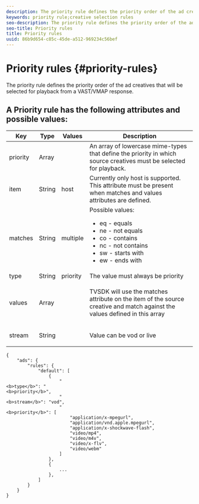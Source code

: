 ```yaml
---
description: The priority rule defines the priority order of the ad creatives that will be selected for playback from a VAST/VMAP response.
keywords: priority rule;creative selection rules
seo-description: The priority rule defines the priority order of the ad creatives that will be selected for playback from a VAST/VMAP response.
seo-title: Priority rules
title: Priority rules
uuid: 86b9d654-c85c-45de-a512-969234c56bef
---
```


# Priority rules {#priority-rules}

The priority rule defines the priority order of the ad creatives that will be selected for playback from a VAST/VMAP response.

## A Priority rule has the following attributes and possible values:

<table id="table_ljp_tgx_hz">  
 <thead> 
  <tr> 
   <th class="entry"><b>Key</b></th> 
   <th class="entry"><b>Type</b></th> 
   <th class="entry"><b>Values</b></th> 
   <th class="entry"><b>Description</b></th> 
  </tr> 
 </thead>
 <tbody> 
  <tr> 
   <td><span class="codeph"> priority</span></td> 
   <td><span class="codeph"> Array</span></td> 
   <td></td> 
   <td> An array of lowercase mime-types that define the priority in which source creatives must be selected for playback.</td> 
  </tr> 
  <tr> 
   <td><span class="codeph"> item</span></td> 
   <td><span class="codeph"> String</span></td> 
   <td><span class="codeph"> host</span></td> 
   <td>Currently only <span class="codeph"> host</span> is supported. This attribute must be present when <span class="codeph"> matches</span> and <span class="codeph"> values</span> attributes are defined.</td> 
  </tr> 
  <tr> 
   <td><span class="codeph"> matches</span></td> 
   <td><span class="codeph"> String</span></td> 
   <td><span class="codeph"> multiple</span></td> 
   <td>Possible values:
    <ul id="ul_tnf_2hx_hz"> 
     <li><span class="codeph"> eq</span> - equals</li> 
     <li><span class="codeph"> ne</span> - not equals</li> 
     <li><span class="codeph"> co</span> - contains</li> 
     <li><span class="codeph"> nc</span> - not contains</li> 
     <li><span class="codeph"> sw</span> - starts with</li> 
     <li><span class="codeph"> ew</span> - ends with</li> 
    </ul></td> 
  </tr> 
  <tr> 
   <td><span class="codeph"> type</span></td> 
   <td><span class="codeph"> String</span></td> 
   <td><span class="codeph"> priority</span></td> 
   <td>The value must always be <span class="codeph"> priority</span></td> 
  </tr> 
  <tr> 
   <td><span class="codeph"> values</span></td> 
   <td><span class="codeph"> Array</span></td> 
   <td></td> 
   <td> <p>TVSDK will use the <span class="codeph"> matches</span> attribute on the <span class="codeph"> item</span> of the source creative and match against the values defined in this array</p> </td> 
  </tr> 
  <tr> 
   <td><span class="codeph"> stream</span></td> 
   <td><span class="codeph"> String</span></td> 
   <td></td> 
   <td> <p>Value can be <span class="codeph"> vod</span> or <span class="codeph"> live</span></p> </td> 
  </tr> 
 </tbody> 
</table>

```
{
    "ads": {
        "rules": {
            "default": [
                {
                    "
<b>type</b>": "
<b>priority</b>",
                    "
<b>stream</b>": "vod",
                    "
<b>priority</b>": [
                        "application/x-mpegurl",
                        "application/vnd.apple.mpegurl",
                        "application/x-shockwave-flash",
                        "video/mp4",
                        "video/m4v",
                        "video/x-flv",
                        "video/webm"
                    ]
                },
                {
                    ...
                },
            ]
        }
    }
}

```